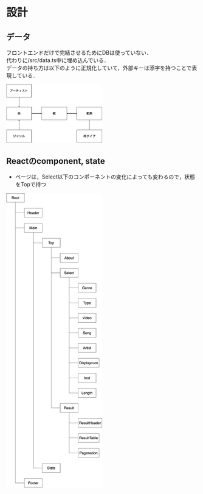 # 設計

## データ
フロントエンドだけで完結させるためにDBは使っていない．  
代わりに/src/data.ts中に埋め込んでいる．  
データの持ち方は以下のように正規化していて，外部キーは添字を持つことで表現している．

<img src="./fig/ER.png" width="50%">

## Reactのcomponent, state

- ページは，Select以下のコンポーネントの変化によっても変わるので，状態をTopで持つ

<img src="./fig/component.png" width="50%">
